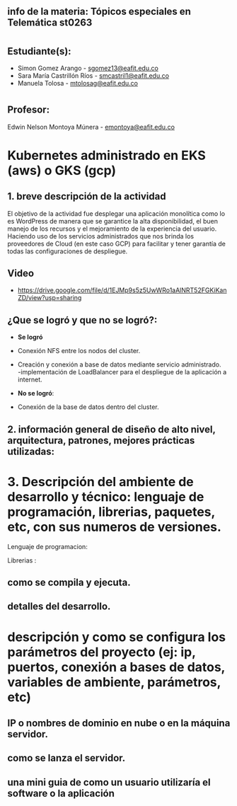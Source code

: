## info de la materia: Tópicos especiales en Telemática st0263 
#
## Estudiante(s): 
- Simon Gomez Arango - sgomez13@eafit.edu.co
- Sara María Castrillón Ríos - smcastril1@eafit.edu.co
- Manuela Tolosa - mtolosag@eafit.edu.co
#
## Profesor: 
Edwin Nelson Montoya Múnera - emontoya@eafit.edu.co
#
# Kubernetes administrado en EKS (aws) o GKS (gcp)

## 1. breve descripción de la actividad
El objetivo de la actividad fue desplegar una aplicación monolítica como lo es WordPress de manera que se garantice la alta disponibilidad, el buen manejo de los recursos y el mejoramiento de la experiencia del usuario. Haciendo uso de los servicios administrados que nos brinda los proveedores de Cloud (en este caso GCP) para facilitar y tener garantía de todas las configuraciones de despliegue.

## Video
- https://drive.google.com/file/d/1EJMp9s5z5UwWRo1aAlNRT52FGKiKanZD/view?usp=sharing
  
## ¿Que se logró y que no se logró?:
- **Se logró**
  
 - Conexión NFS entre los nodos del cluster.
 - Creación y conexión a base de datos mediante servicio administrado.	
 -implementación de LoadBalancer para el despliegue de la aplicación a internet.

- **No se logró**:
 - Conexión de la base de datos dentro del cluster.

## 2. información general de diseño de alto nivel, arquitectura, patrones, mejores prácticas utilizadas:


# 3. Descripción del ambiente de desarrollo y técnico: lenguaje de programación, librerias, paquetes, etc, con sus numeros de versiones.

Lenguaje de programacion: 

Librerias :

## como se compila y ejecuta.



## detalles del desarrollo.



# descripción y como se configura los parámetros del proyecto (ej: ip, puertos, conexión a bases de datos, variables de ambiente, parámetros, etc)
## IP o nombres de dominio en nube o en la máquina servidor.


## como se lanza el servidor.



## una mini guia de como un usuario utilizaría el software o la aplicación



